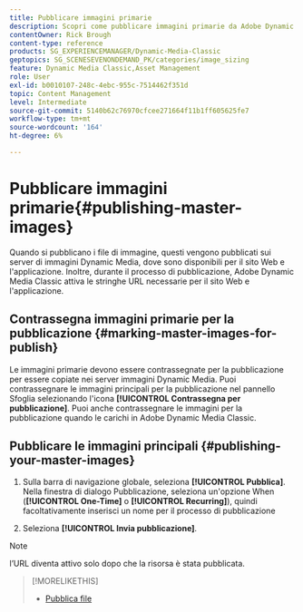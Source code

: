 ```yaml
---
title: Pubblicare immagini primarie
description: Scopri come pubblicare immagini primarie da Adobe Dynamic Media Classic.
contentOwner: Rick Brough
content-type: reference
products: SG_EXPERIENCEMANAGER/Dynamic-Media-Classic
geptopics: SG_SCENESEVENONDEMAND_PK/categories/image_sizing
feature: Dynamic Media Classic,Asset Management
role: User
exl-id: b0010107-248c-4ebc-955c-7514462f351d
topic: Content Management
level: Intermediate
source-git-commit: 5140b62c76970cfcee271664f11b1ff605625fe7
workflow-type: tm+mt
source-wordcount: '164'
ht-degree: 6%

---
```


# Pubblicare immagini primarie{#publishing-master-images}

Quando si pubblicano i file di immagine, questi vengono pubblicati sui server di immagini Dynamic Media, dove sono disponibili per il sito Web e l&#39;applicazione. Inoltre, durante il processo di pubblicazione, Adobe Dynamic Media Classic attiva le stringhe URL necessarie per il sito Web e l&#39;applicazione.

## Contrassegna immagini primarie per la pubblicazione {#marking-master-images-for-publish}

Le immagini primarie devono essere contrassegnate per la pubblicazione per essere copiate nei server immagini Dynamic Media. Puoi contrassegnare le immagini principali per la pubblicazione nel pannello Sfoglia selezionando l&#39;icona **[!UICONTROL Contrassegna per pubblicazione]**. Puoi anche contrassegnare le immagini per la pubblicazione quando le carichi in Adobe Dynamic Media Classic.

## Pubblicare le immagini principali {#publishing-your-master-images}

1. Sulla barra di navigazione globale, seleziona **[!UICONTROL Pubblica]**. Nella finestra di dialogo Pubblicazione, seleziona un&#39;opzione When (**[!UICONTROL One-Time]** o **[!UICONTROL Recurring]**), quindi facoltativamente inserisci un nome per il processo di pubblicazione

1. Seleziona **[!UICONTROL Invia pubblicazione]**.

>[!NOTE]
>
>l’URL diventa attivo solo dopo che la risorsa è stata pubblicata.

>[!MORELIKETHIS]
>
>* [Pubblica file](publishing-files.md#publishing_files)
